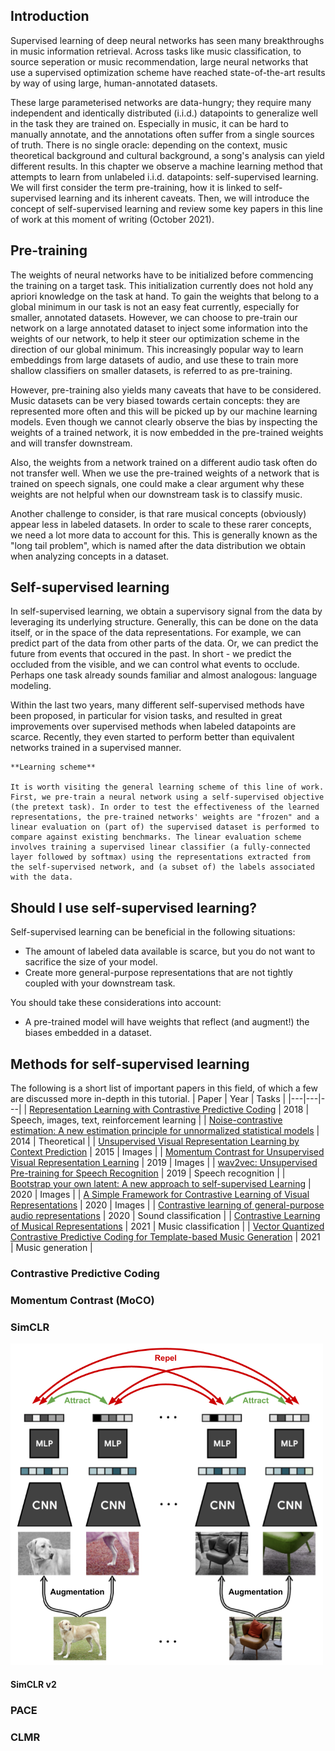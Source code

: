 ## Introduction

Supervised learning of deep neural networks has seen many breakthroughs in music information retrieval. Across tasks like music classification, to source seperation or music recommendation, large neural networks that use a supervised optimization scheme have reached state-of-the-art results by way of using large, human-annotated datasets.

These large parameterised networks are data-hungry; they require many independent and identically distributed (i.i.d.) datapoints to generalize well in the task they are trained on. Especially in music, it can be hard to manually annotate, and the annotations often suffer from a single sources of truth. There is no single oracle: depending on the context, music theoretical background and cultural background, a song's analysis can yield different results. In this chapter we observe a machine learning method that attempts to learn from unlabeled i.i.d. datapoints: self-supervised learning. We will first consider the term pre-training, how it is linked to self-supervised learning and its inherent caveats. Then, we will introduce the concept of self-supervised learning and review some key papers in this line of work at this moment of writing (October 2021).
## Pre-training
The weights of neural networks have to be initialized before commencing the training on a target task. This initialization currently does not hold any apriori knowledge on the task at hand. To gain the weights that belong to a global minimum in our task is not an easy feat currently, especially for smaller, annotated datasets. However, we can choose to pre-train our network on a large annotated dataset to inject some information into the weights of our network, to help it steer our optimization scheme in the direction of our global minimum. This increasingly popular way to learn embeddings from large datasets of audio, and use these to train more shallow classifiers on smaller datasets, is referred to as pre-training.

However, pre-training also yields many caveats that have to be considered. Music datasets can be very biased towards certain concepts: they are represented more often and this will be picked up by our machine learning models. Even though we cannot clearly observe the bias by inspecting the weights of a trained network, it is now embedded in the pre-trained weights and will transfer downstream.

Also, the weights from a network trained on a different audio task often do not transfer well. When we use the pre-trained weights of a network that is trained on speech signals, one could make a clear argument why these weights are not helpful when our downstream task is to classify music.

Another challenge to consider, is that rare musical concepts (obviously) appear less in labeled datasets. In order to scale to these rarer concepts, we need a lot more data to account for this. This is generally known as the "long tail problem", which is named after the data distribution we obtain when analyzing concepts in a dataset.


## Self-supervised learning
In self-supervised learning, we obtain a supervisory signal from the data by leveraging its underlying structure. Generally, this can be done on the data itself, or in the space of the data representations. For example, we can predict part of the data from other parts of the data. Or, we can predict the future from events that occured in the past. In short - we predict the occluded from the visible, and we can control what events to occlude. Perhaps one task already sounds familiar and almost analogous: language modeling.

Within the last two years, many different self-supervised methods have been proposed, in particular for vision tasks, and resulted in great improvements over supervised methods when labeled datapoints are scarce. Recently, they even started to perform better than equivalent networks trained in a supervised manner. 


```{note}
**Learning scheme**

It is worth visiting the general learning scheme of this line of work. First, we pre-train a neural network using a self-supervised objective (the pretext task). In order to test the effectiveness of the learned representations, the pre-trained networks' weights are "frozen" and a linear evaluation on (part of) the supervised dataset is performed to compare against existing benchmarks. The linear evaluation scheme involves training a supervised linear classifier (a fully-connected layer followed by softmax) using the representations extracted from the self-supervised network, and (a subset of) the labels associated with the data.
```

## Should I use self-supervised learning?
Self-supervised learning can be beneficial in the following situations:
- The amount of labeled data available is scarce, but you do not want to sacrifice the size of your model.
- Create more general-purpose representations that are not tightly coupled with your downstream task.

You should take these considerations into account:
- A pre-trained model will have weights that reflect (and augment!) the biases embedded in a dataset.

## Methods for self-supervised learning

The following is a short list of important papers in this field, of which a few are discussed more in-depth in this tutorial.
| Paper  | Year  | Tasks |
|---|---|---|
| [Representation Learning with Contrastive Predictive Coding](https://arxiv.org/abs/1807.03748)  | 2018  | Speech, images, text, reinforcement learning | 
| [Noise-contrastive estimation: A new estimation principle for unnormalized statistical models](https://proceedings.mlr.press/v9/gutmann10a/gutmann10a.pdf) | 2014 | Theoretical |
| [Unsupervised Visual Representation Learning by Context Prediction](https://arxiv.org/abs/1505.05192)  | 2015  | Images |
| [Momentum Contrast for Unsupervised Visual Representation Learning](https://arxiv.org/abs/1911.05722)  |  2019 |  Images |
| [wav2vec: Unsupervised Pre-training for Speech Recognition](https://arxiv.org/abs/1904.05862) | 2019 | Speech recognition |
| [Bootstrap your own latent: A new approach to self-supervised Learning](https://arxiv.org/abs/2006.07733)  | 2020  | Images |
| [A Simple Framework for Contrastive Learning of Visual Representations](https://arxiv.org/abs/2002.05709)  | 2020 | Images  |
| [Contrastive learning of general-purpose audio representations](https://arxiv.org/abs/2010.10915) | 2020 | Sound classification |
| [Contrastive Learning of Musical Representations](https://arxiv.org/abs/2103.09410) | 2021 | Music classification |
| [Vector Quantized Contrastive Predictive Coding for Template-based Music Generation](https://arxiv.org/abs/2004.10120) | 2021 | Music generation |


### Contrastive Predictive Coding

### Momentum Contrast (MoCO)
### SimCLR
<div style="width: 500px">
    <img src="../images/janne/simclr_contrastive_learning.png"/>
</div>


#### SimCLR v2

### PACE

### CLMR
